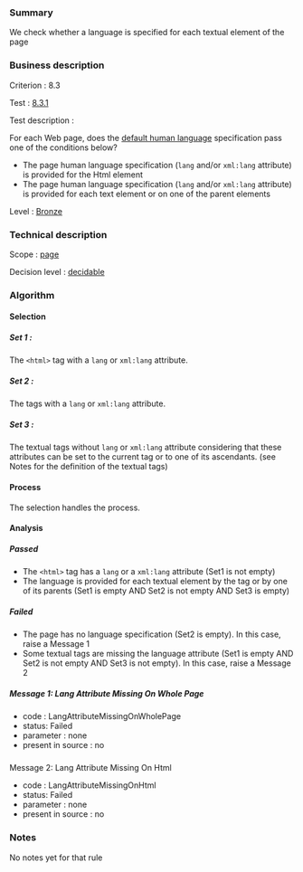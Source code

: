 ### Summary

We check whether a language is specified for each textual element of the page

### Business description

Criterion : 8.3

Test : [8.3.1](http://www.braillenet.org/accessibilite/referentiel-aw21-en/index.php#test-8-3-1)

Test description :

For each Web page, does the [default human language](http://www.braillenet.org/accessibilite/referentiel-aw21-en/glossaire.php#mLangueDefaut) specification pass one of the conditions below?

-   The page human language specification (`lang` and/or `xml:lang` attribute) is provided for the Html element
-   The page human language specification (`lang` and/or `xml:lang` attribute) is provided for each text element or on one of the parent elements

Level : [Bronze](/en/category/rules-design/accessiweb-11/level/bronze)

### Technical description

Scope : [page](/en/category/rules-design/accessiweb-11/scope/page)

Decision level :
[decidable](/en/category/rules-design/accessiweb-11/decision-level/decidable)

### Algorithm

#### Selection

##### Set 1 :

The `<html>` tag with a `lang` or `xml:lang` attribute.

##### Set 2 :

The tags with a `lang` or `xml:lang` attribute.

##### Set 3 :

The textual tags without `lang` or `xml:lang` attribute considering that these attributes can be set to the current tag or to one of its ascendants. (see Notes for the definition of the textual tags)

#### Process

The selection handles the process.

#### Analysis

##### Passed

-   The `<html>` tag has a `lang` or a `xml:lang` attribute (Set1 is not empty)
-   The language is provided for each textual element by the tag or by one of its parents (Set1 is empty AND Set2 is not empty AND Set3 is empty)

##### Failed

-   The page has no language specification (Set2 is empty). In this case, raise a Message 1
-   Some textual tags are missing the language attribute (Set1 is empty AND Set2 is not empty AND Set3 is not empty). In this case, raise a Message 2

##### Message 1: Lang Attribute Missing On Whole Page

-   code : LangAttributeMissingOnWholePage
-   status: Failed
-   parameter : none
-   present in source : no

##### 

Message 2: Lang Attribute Missing On Html

-   code : LangAttributeMissingOnHtml
-   status: Failed
-   parameter : none
-   present in source : no

### Notes

No notes yet for that rule
